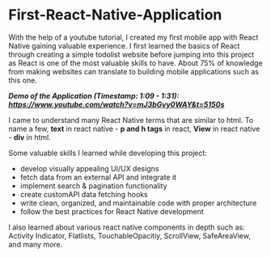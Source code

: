 # First-React-Native-Application
With the help of a youtube tutorial, I created my first mobile app with React Native gaining valuable experience. I first learned the basics of React through creating a simple todolist website before jumping into this project as React is one of the most valuable skills to have. About 75% of knowledge from making websites can translate to building mobile applications such as this one. 

_**Demo of the Application (Timestamp: 1:09 - 1:31): https://www.youtube.com/watch?v=mJ3bGvy0WAY&t=5150s**_

I came to understand many React Native terms that are similar to html. To name a few, **text** in react native - **p and h tags** in react, **View** in react native - **div** in html.

Some valuable skills I learned while developing this project:
- develop visually appealing UI/UX designs
- fetch data from an external API and integrate it
- implement search & pagination functionality
- create customAPI data fetching hooks
- write clean, organized, and maintainable code with proper architecture
- follow the best practices for React Native development

I also learned about various react native components in depth such as: Activity Indicator, Flatlists, TouchableOpacitiy, ScrollView, SafeAreaView, and many more. 
